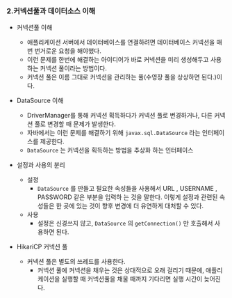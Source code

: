 ### 2.커넥션풀과 데이터소스 이해
* 커넥션풀 이해
  * 애플리케이션 서버에서 데이터베이스를 연결하려면 데이터베이스 커넥션을 매번 번거로운 요청을 해야했다.
  * 이런 문제를 한번에 해결하는 아이디어가 바로 커넥션을 미리 생성해두고 사용하는 커넥션 풀이라는 방법이다. 
  * 커넥션 풀은 이름 그대로 커넥션을 관리하는 풀(수영장 풀을 상상하면 된다.)이다.

* DataSource 이해
  * DriverManager를 통해 커넥션 획득하다가 커넥션 풀로 변경하거나, 다른 커넥션 풀로 변경할 때 문제가 발생한다.
  * 자바에서는 이런 문제를 해결하기 위해 `javax.sql.DataSource` 라는 인터페이스를 제공한다. 
  * `DataSource` 는 커넥션을 획득하는 방법을 추상화 하는 인터페이스

* 설정과 사용의 분리
  * 설정
    * `DataSource` 를 만들고 필요한 속성들을 사용해서 URL , USERNAME , PASSWORD 같은 부분을 입력하
      는 것을 말한다. 이렇게 설정과 관련된 속성들은 한 곳에 있는 것이 향후 변경에 더 유연하게 대처할 수 있다.
  * 사용 
    * 설정은 신경쓰지 않고, `DataSource` 의 `getConnection()` 만 호출해서 사용하면 된다.

* HikariCP 커넥션 풀
  * 커넥션 풀은 별도의 쓰레드를 사용한다.
    * 커넥션 풀에 커넥션을 채우는 것은 상대적으로 오래 걸리기 때문에, 애플리케이션을 실행할 때
    커넥션풀을 채울 때까지 기다리면 실행 시간이 늦어진다.